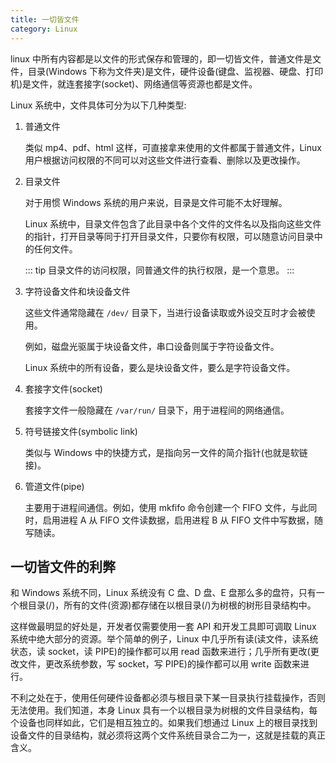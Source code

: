 ```yaml
---
title: 一切皆文件
category: Linux
---
```


linux 中所有内容都是以文件的形式保存和管理的，即一切皆文件，普通文件是文件，目录(Windows 下称为文件夹)是文件，硬件设备(键盘、监视器、硬盘、打印机)是文件，就连套接字(socket)、网络通信等资源也都是文件。

Linux 系统中，文件具体可分为以下几种类型:

1. 普通文件

   类似 mp4、pdf、html 这样，可直接拿来使用的文件都属于普通文件，Linux 用户根据访问权限的不同可以对这些文件进行查看、删除以及更改操作。

2. 目录文件

   对于用惯 Windows 系统的用户来说，目录是文件可能不太好理解。

   Linux 系统中，目录文件包含了此目录中各个文件的文件名以及指向这些文件的指针，打开目录等同于打开目录文件，只要你有权限，可以随意访问目录中的任何文件。

   ::: tip
   目录文件的访问权限，同普通文件的执行权限，是一个意思。
   :::

3. 字符设备文件和块设备文件

   这些文件通常隐藏在 `/dev/` 目录下，当进行设备读取或外设交互时才会被使用。

   例如，磁盘光驱属于块设备文件，串口设备则属于字符设备文件。

   Linux 系统中的所有设备，要么是块设备文件，要么是字符设备文件。

4. 套接字文件(socket)

   套接字文件一般隐藏在 `/var/run/` 目录下，用于进程间的网络通信。

5. 符号链接文件(symbolic link)

   类似与 Windows 中的快捷方式，是指向另一文件的简介指针(也就是软链接)。

6. 管道文件(pipe)

   主要用于进程间通信。例如，使用 mkfifo 命令创建一个 FIFO 文件，与此同时，启用进程 A 从 FIFO 文件读数据，启用进程 B 从 FIFO 文件中写数据，随写随读。

## 一切皆文件的利弊

和 Windows 系统不同，Linux 系统没有 C 盘、D 盘、E 盘那么多的盘符，只有一个根目录(/)，所有的文件(资源)都存储在以根目录(/)为树根的树形目录结构中。

这样做最明显的好处是，开发者仅需要使用一套 API 和开发工具即可调取 Linux 系统中绝大部分的资源。举个简单的例子，Linux 中几乎所有读(读文件，读系统状态，读 socket，读 PIPE)的操作都可以用 read 函数来进行；几乎所有更改(更改文件，更改系统参数，写 socket，写 PIPE)的操作都可以用 write 函数来进行。

不利之处在于，使用任何硬件设备都必须与根目录下某一目录执行挂载操作，否则无法使用。我们知道，本身 Linux 具有一个以根目录为树根的文件目录结构，每个设备也同样如此，它们是相互独立的。如果我们想通过 Linux 上的根目录找到设备文件的目录结构，就必须将这两个文件系统目录合二为一，这就是挂载的真正含义。
